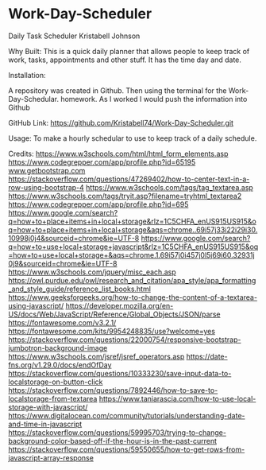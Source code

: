 # Work-Day-Scheduler

Daily Task Scheduler
Kristabell Johnson

Why Built:
This is a quick daily planner that allows people to keep track of work, tasks, appointments and other stuff.  It has the time day and date. 

Installation:

A repository was created in Github. Then using the terminal for the Work-Day-Schedular. homework. As I worked I would push the information into Github

GitHub Link: https://github.com/Kristabell74/Work-Day-Scheduler.git

Usage:
To make a hourly schedular to use to keep track of a daily schedule.

Credits:
https://www.w3schools.com/html/html_form_elements.asp
https://www.codegrepper.com/app/profile.php?id=65195
www.getbootstrap.com
https://stackoverflow.com/questions/47269402/how-to-center-text-in-a-row-using-bootstrap-4
https://www.w3schools.com/tags/tag_textarea.asp
https://www.w3schools.com/tags/tryit.asp?filename=tryhtml_textarea2
https://www.codegrepper.com/app/profile.php?id=695
https://www.google.com/search?q=how+to+place+items+in+local+storage&rlz=1C5CHFA_enUS915US915&oq=how+to+place+items+in+local+storage&aqs=chrome..69i57j33i22i29i30.10998j0j4&sourceid=chrome&ie=UTF-8
https://www.google.com/search?q=how+to+use+local+storage+javascript&rlz=1C5CHFA_enUS915US915&oq=how+to+use+local+storage+&aqs=chrome.1.69i57j0i457j0l5j69i60.32931j0j9&sourceid=chrome&ie=UTF-8
https://www.w3schools.com/jquery/misc_each.asp
https://owl.purdue.edu/owl/research_and_citation/apa_style/apa_formatting_and_style_guide/reference_list_books.html
https://www.geeksforgeeks.org/how-to-change-the-content-of-a-textarea-using-javascript/
https://developer.mozilla.org/en-US/docs/Web/JavaScript/Reference/Global_Objects/JSON/parse
https://fontawesome.com/v3.2.1/
https://fontawesome.com/kits/9954248835/use?welcome=yes
https://stackoverflow.com/questions/22000754/responsive-bootstrap-jumbotron-background-image
https://www.w3schools.com/jsref/jsref_operators.asp
https://date-fns.org/v1.29.0/docs/endOfDay
https://stackoverflow.com/questions/10333230/save-input-data-to-localstorage-on-button-click
https://stackoverflow.com/questions/7892446/how-to-save-to-localstorage-from-textarea
https://www.taniarascia.com/how-to-use-local-storage-with-javascript/
https://www.digitalocean.com/community/tutorials/understanding-date-and-time-in-javascript
https://stackoverflow.com/questions/59995703/trying-to-change-background-color-based-off-if-the-hour-is-in-the-past-current
https://stackoverflow.com/questions/59550655/how-to-get-rows-from-javascript-array-response
